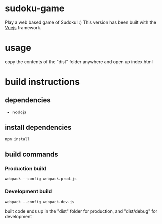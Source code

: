 # sudoku-game

Play a web based game of Sudoku! :) This version has been built with the [Vuejs](https://vuejs.org/) framework.

# usage

copy the contents of the "dist" folder anywhere and open up index.html 

# build instructions

## dependencies
- nodejs

## install dependencies

```
npm install
```

## build commands

### Production build
```
webpack --config webpack.prod.js
```

### Development build
```
webpack --config webpack.dev.js
```

built code ends up in the "dist" folder for production, and "dist/debug" for development